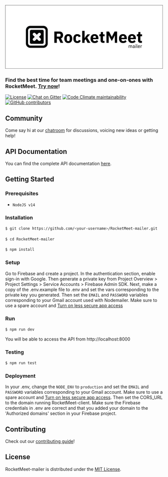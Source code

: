 ![RocketMeet](/mailer.png)
### Find the best time for team meetings and one-on-ones with RocketMeet. [Try now](https://rocketmeet.me)!

[![License](https://img.shields.io/github/license/Rocketmeet/RocketMeet-mailer?color=%23000000&style=for-the-badge)](https://github.com/RocketMeet/RocketMeet-mailer/blob/main/LICENSE)
[![Chat on Gitter](https://img.shields.io/badge/chat--on-gitter-brightgreen?color=%23000000&style=for-the-badge&logo=gitter)](https://gitter.im/RocketMeet/community)
[![Code Climate maintainability](https://img.shields.io/codeclimate/maintainability/RocketMeet/RocketMeet-mailer?style=for-the-badge)](https://codeclimate.com/github/RocketMeet/RocketMeet-mailer)
[![GitHub contributors](https://img.shields.io/github/contributors/RocketMeet/RocketMeet-mailer?color=%23000000&&style=for-the-badge)](https://github.com/RocketMeet/RocketMeet-mailer/graphs/contributors)

## Community

Come say hi at our [chatroom](https://gitter.im/RocketMeet/community) for discussions, voicing new ideas or getting help!

## API Documentation

You can find the complete API documentation [here](https://documenter.getpostman.com/view/9605987/TW6wHo7V#intro).

## Getting Started

### Prerequisites
* `NodeJS v14`

### Installation

```bash
$ git clone https://github.com/<your-username>/RocketMeet-mailer.git

$ cd RocketMeet-mailer

$ npm install
```

### Setup

Go to Firebase and create a project. In the authentication section, enable sign-in with Google. Then generate a private key from Project Overview > Project Settings > Service Accounts > Firebase Admin SDK. Next, make a copy of the .env.example file to .env and set the vars corresponding to the private key you generated. Then set the `EMAIL` and `PASSWORD` variables corresponding to your Gmail account used with Nodemailer. Make sure to use a spare account and [Turn on less secure app access](https://myaccount.google.com/lesssecureapps)

### Run

```bash
$ npm run dev
```

You will be able to access the API from http://localhost:8000

### Testing

```bash
$ npm run test
```

### Deployment

In your .env, change the `NODE_ENV` to `production` and set the `EMAIL` and `PASSWORD` variables corresponding to your Gmail account. Make sure to use a spare account and [Turn on less secure app access](https://myaccount.google.com/lesssecureapps). Then set the CORS_URL to the domain running RocketMeet-client.
Make sure the Firebase credentials in .env are correct and that you added your domain to the 'Authorized domains' section in your Firebase project.

## Contributing

Check out our [contributing guide](https://github.com/RocketMeet/RocketMeet-mailer/blob/main/CONTRIBUTING.md)!

## License

RocketMeet-mailer is distributed under the [MIT License](https://github.com/RocketMeet/RocketMeet-mailer/blob/main/LICENSE).
